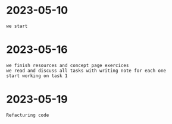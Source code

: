# 2023-05-10
	we start
# 2023-05-16
	we finish resources and concept page exercices
	we read and discuss all tasks with writing note for each one
	start working on task 1
# 2023-05-19
	Refacturing code
